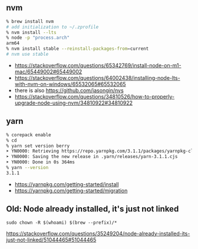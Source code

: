 ## nvm

```zsh
% brew install nvm
# add initialization to ~/.zprofile
% nvm install --lts
% node -p "process.arch"
arm64
% nvm install stable --reinstall-packages-from=current
# nvm use stable
```

- https://stackoverflow.com/questions/65342769/install-node-on-m1-mac/65449002#65449002
- https://stackoverflow.com/questions/64002438/installing-node-lts-with-nvm-on-windows/65532065#65532065
- there is also https://github.com/jasongin/nvs
- https://stackoverflow.com/questions/34810526/how-to-properly-upgrade-node-using-nvm/34810922#34810922

## yarn

```zsh
% corepack enable
% cd
% yarn set version berry
➤ YN0000: Retrieving https://repo.yarnpkg.com/3.1.1/packages/yarnpkg-cli/bin/yarn.js
➤ YN0000: Saving the new release in .yarn/releases/yarn-3.1.1.cjs
➤ YN0000: Done in 0s 364ms
% yarn --version
3.1.1
```

- https://yarnpkg.com/getting-started/install
- https://yarnpkg.com/getting-started/migration

## Old: Node already installed, it's just not linked

`sudo chown -R $(whoami) $(brew --prefix)/*`

https://stackoverflow.com/questions/35249204/node-already-installed-its-just-not-linked/51044465#51044465
